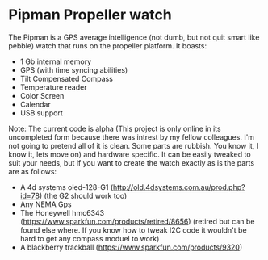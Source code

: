 Pipman Propeller watch
======================

The Pipman is a GPS average intelligence (not dumb, but not quit smart like pebble) watch that runs on the propeller platform.  It boasts:

* 1 Gb internal memory
* GPS (with time syncing abilities)
* Tilt Compensated Compass
* Temperature reader
* Color Screen
* Calendar
* USB support


Note: The current code is alpha (This project is only online in its uncompleted form because there was intrest by my fellow colleagues. I'm not going to pretend all of it is clean. Some parts are rubbish.  You know it, I know it, lets move on) and hardware specific. It can be easily tweaked to suit your needs, but if you want to create the watch exactly as is the parts are as follows:

* A 4d systems oled-128-G1 (http://old.4dsystems.com.au/prod.php?id=78)  (the G2 should work too)
* Any NEMA Gps
* The Honeywell hmc6343 (https://www.sparkfun.com/products/retired/8656) (retired but can be found else where.  If you know how to tweak I2C code it wouldn't be hard to get any compass moduel to work)
* A blackberry trackball (https://www.sparkfun.com/products/9320)


